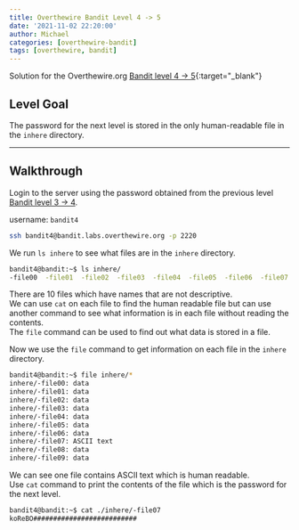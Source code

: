 ```yaml
---
title: Overthewire Bandit Level 4 -> 5
date: '2021-11-02 22:20:00'
author: Michael
categories: [overthewire-bandit]
tags: [overthewire, bandit]
---
```


Solution for the Overthewire.org [Bandit level 4 -> 5](https://overthewire.org/wargames/bandit/bandit5.html){:target="\_blank"}

## Level Goal   
The password for the next level is stored in the only human-readable file in the `inhere` directory.

---

## Walkthrough

Login to the server using the password obtained from the previous level [Bandit level 3 -> 4](../bandit03-04/README.md). 

username: `bandit4` 

```bash
ssh bandit4@bandit.labs.overthewire.org -p 2220
```

We run `ls inhere` to see what files are in the `inhere` directory.  

```bash
bandit4@bandit:~$ ls inhere/
-file00  -file01  -file02  -file03  -file04  -file05  -file06  -file07  -file08  -file09
```

There are 10 files which have names that are not descriptive.  
We can use `cat` on each file to find the human readable file but can use another command to see what information is in each file without reading the contents.  
The `file` command can be used to find out what data is stored in a file.  

Now we use the `file` command to get information on each file in the `inhere` directory.  

```bash
bandit4@bandit:~$ file inhere/*  
inhere/-file00: data 
inhere/-file01: data  
inhere/-file02: data
inhere/-file03: data
inhere/-file04: data 
inhere/-file05: data 
inhere/-file06: data
inhere/-file07: ASCII text
inhere/-file08: data
inhere/-file09: data
```

We can see one file contains ASCII text which is human readable.  
Use `cat` command to print the contents of the file which is the password for the next level.

```bash
bandit4@bandit:~$ cat ./inhere/-file07
koReBO##########################
```